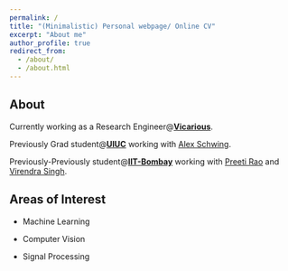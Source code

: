 ```yaml
---
permalink: /
title: "(Minimalistic) Personal webpage/ Online CV"
excerpt: "About me"
author_profile: true
redirect_from: 
  - /about/
  - /about.html
---
```


About
-

Currently working as a Research Engineer@[**Vicarious**](https://www.vicarious.com/).

Previously Grad student@[**UIUC**](https://illinois.edu/) working with [Alex Schwing](http://aschwing.web.engr.illinois.edu/).

Previously-Previously student@[**IIT-Bombay**](http://www.iitb.ac.in/) working with [Preeti Rao](https://www.ee.iitb.ac.in/wiki/faculty/prao) and [Virendra Singh](https://www.ee.iitb.ac.in/~viren/).

Areas of Interest
-
* Machine Learning

* Computer Vision

* Signal Processing